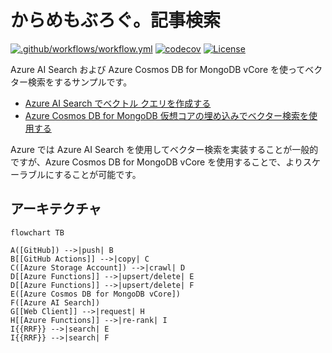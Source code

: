 # からめもぶろぐ。記事検索

[![.github/workflows/workflow.yml](https://github.com/karamem0/zenn-search/actions/workflows/workflow.yml/badge.svg)](https://github.com/karamem0/zenn-search/actions/workflows/workflow.yml)
[![codecov](https://codecov.io/gh/karamem0/zenn-search/graph/badge.svg?token=UY4ZU4E73I)](https://codecov.io/gh/karamem0/zenn-search)
[![License](https://img.shields.io/github/license/karamem0/zenn-search.svg)](https://github.com/karamem0/zenn-search/blob/main/LICENSE)

Azure AI Search および Azure Cosmos DB for MongoDB vCore を使ってベクター検索をするサンプルです。

- [Azure AI Search でベクトル クエリを作成する](https://learn.microsoft.com/ja-jp/azure/search/vector-search-how-to-create-index)
- [Azure Cosmos DB for MongoDB 仮想コアの埋め込みでベクター検索を使用する](https://learn.microsoft.com/ja-jp/azure/cosmos-db/mongodb/vcore/vector-search)

Azure では Azure AI Search を使用してベクター検索を実装することが一般的ですが、Azure Cosmos DB for MongoDB vCore を使用することで、よりスケーラブルにすることが可能です。

## アーキテクチャ

```mermaid
flowchart TB

A([GitHub]) -->|push| B
B[[GitHub Actions]] -->|copy| C
C([Azure Storage Account]) -->|crawl| D
D[[Azure Functions]] -->|upsert/delete| E
D[[Azure Functions]] -->|upsert/delete| F
E([Azure Cosmos DB for MongoDB vCore])
F([Azure AI Search])
G[[Web Client]] -->|request| H
H[[Azure Functions]] -->|re-rank| I
I{{RRF}} -->|search| E
I{{RRF}} -->|search| F
```
